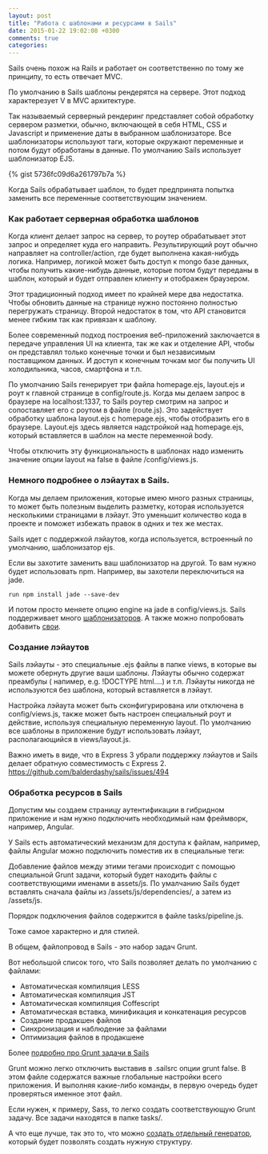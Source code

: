 ```yaml
---
layout: post
title: "Работа с шаблонами и ресурсами в Sails"
date: 2015-01-22 19:02:08 +0300
comments: true
categories:
---
```


Sails очень похож на Rails и работает он соответственно по тому же принципу, то есть отвечает MVC.

<!--more-->

По умолчанию в Sails шаблоны рендерятся на сервере. Этот подход характерезует V в MVC архитектуре.

Так называемый серверный рендеринг представляет собой обработку сервером разметки, обычно, включающей в себя HTML, CSS и Javascript и применение даты в выбранном шаблонизаторе.  Все шаблонизаторы используют таги, которые окружают переменные и потом будут обработаны в данные. По умолчанию Sails использует шаблонизатор EJS.

{% gist 5736fc09d6a261797b7a %}

Когда Sails обрабатывает шаблон, то будет предпринята попытка заменить все переменные соответствующим значением.

### Как работает серверная обработка шаблонов

Когда клиент делает запрос на сервер, то роутер обрабатывает этот запрос и определяет куда его направить. Результирующий роут обычно направляет на controller/action, где будет выполнена какая-нибудь логика. Например, логикой может быть доступ к mongo базе данных, чтобы получить какие-нибудь данные, которые потом будут переданы в шаблон, который и будет отправлен клиенту и отображен браузером.

Этот традиционный подход имеет по крайней мере два недостатка. Чтобы обновить данные на странице нужно постоянно полностью перегружать страницу. Второй недостаток в том, что API становится менее гибким так как привязан к шаблону.

Более современный подход построения веб-приложений заключается в передаче управления UI на клиента, так же как и отделение API, чтобы он представлял только конечные точки и был независимым поставщиком данных. И доступ к конечным точкам мог бы получить UI холодильника, часов, смартфона и т.п.

По умолчанию Sails генерирует три файла homepage.ejs, layout.ejs и роут к главной странице в config/route.js. Когда мы делаем запрос в браузере на localhost:1337, то Sails роутер смотрим на запрос и сопоставляет его с роутом в файле (route.js). Это задействует обработку шаблона layout.ejs с homepage.ejs, чтобы отобразить его в браузере. Layout.еjs здесь является надстройкой над homepage.ejs, который вставляется в шаблон на месте переменной body.

Чтобы отключить эту функциональность в шаблонах надо изменить значение опции layout на false в файле /config/views.js.

### Немного подробнее о лэйаутах в Sails.

Когда мы делаем приложения, которые имею много разных страницы, то может быть полезным выделить разметку, которая используется несколькими страницами в лэйаут. Это уменьшит количество кода в проекте и поможет избежать правок в одних и тех же местах.

Sails идет с поддержкой лэйаутов, когда используется, встроенный по умолчанию, шаблонизатор ejs.

Если вы захотите заменить ваш шаблонизатор на другой. То вам нужно будет использовать npm. Например, вы захотели переключиться на jade.

`run npm install jade --save-dev`

И потом просто меняете опцию engine на jade в config/views.js.
Sails поддерживает много [шаблонизаторов](http://sailsjs.org/#/documentation/concepts/Views/ViewEngines.html). А также можно попробовать добавить [свои](https://github.com/tj/consolidate.js/blob/master/Readme.md#api).

### Создание лэйаутов

Sails лэйауты - это специальные .ejs файлы в папке views, в которые вы можете обернуть другие ваши шаблоны. Лэйауты обычно содержат преамбулы ( напимер, e.g. !DOCTYPE html<html><head>....</head><body>) и т.п. Лэйауты никогда не используются без шаблона, который вставляется в лэйаут.

Настройка лэйаута может быть сконфигурирована или отключена в config/views.js, также может быть настроен специальный роут и действие, используя специальную переменную layout. По умолчанию все шаблоны в приложение будут использовать лэйаут, располагающийся в views/layout.js.

Важно иметь в виде, что в Express 3 убрали поддержку лэйаутов и Sails делает обратную совместимость с Express 2. https://github.com/balderdashy/sails/issues/494

### Обработка ресурсов в Sails

Допустим мы создаем страницу аутентификации в гибридном приложение и нам нужно подключить необходимый нам фреймворк, например, Angular.

У Sails есть автоматический механизм для доступа к файлам, например, файлы Angular можно подключить поместив их в специальные теги:

<!--SCRIPTS-->
<!--SCRIPTS END-->

Добавление файлов между этими тегами происходит с помощью специальной Grunt задачи, который будет находить файлы с соответствующими именами в assets/js. По умалчанию Sails будет вставлять сначала файлы из /assets/js/dependencies/, а затем из /assets/js.

Порядок подключения файлов содержится в файле tasks/pipeline.js.

Тоже самое характерно и для стилей.

<!--STYLES-->
<!--STYLES END-->

В общем, файлопровод  в Sails - это набор задач Grunt.

Вот небольшой список того, что Sails позволяет делать по умолчанию с файлами:

- Автоматическая компиляция LESS
- Автоматическая компиляция JST
- Автоматическая компиляция Coffescript
- Автоматическая вставка, минификация и конкатенация ресурсов
- Создание продакшен файлов
- Синхронизация и наблюдение за файлами
- Оптимизация файлов в продакшене

Более [подробно про Grunt задачи в Sails](https://github.com/irlnathan/s-grunt-docs/blob/master/overview.md)

Grunt можно легко отключить выставив в .sailsrc опции grunt  false. В этом файле содержатся важные глобальные настройки всего приложения. И выполняя какие-либо команды, в первую очередь будет проверяться именное этот файл.

Если нужен, к примеру, Sass, то легко создать соответствующую Grunt задачу. Все задачи находятся в папке tasks/.

А что еще лучше, так это то, что можно [создать отдельный генератор](https://github.com/balderdashy/sails-generate-generator), который будет позволять создать нужную структуру.
